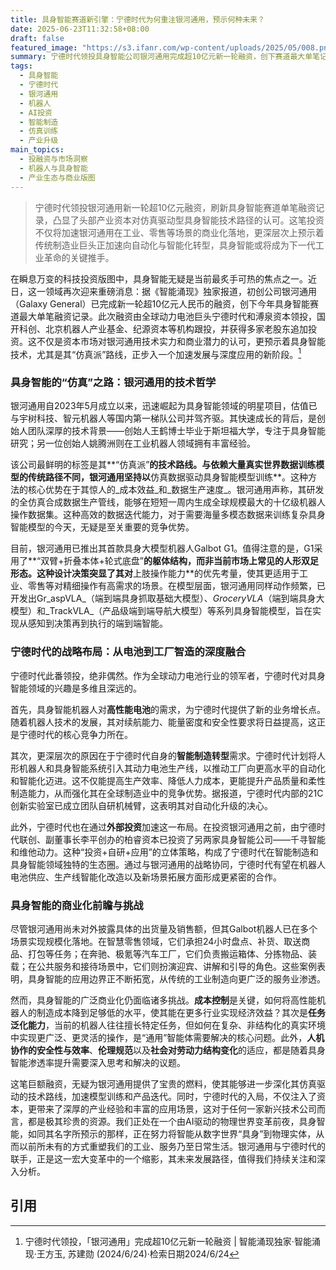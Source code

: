 ```yaml
---
title: 具身智能赛道新引擎：宁德时代为何重注银河通用，预示何种未来？
date: 2025-06-23T11:32:58+08:00
draft: false
featured_image: "https://s3.ifanr.com/wp-content/uploads/2025/05/008.png"
summary: 宁德时代领投具身智能公司银河通用完成超10亿元新一轮融资，创下赛道最大单笔记录。此次融资不仅肯定了银河通用以仿真数据驱动模型训练的技术路线及其在工业、零售等领域的商业化潜力，也标志着宁德时代加速布局智能制造与自动化，将具身智能视为其未来工厂和业务拓展的关键战略。
tags: 
  - 具身智能
  - 宁德时代
  - 银河通用
  - 机器人
  - AI投资
  - 智能制造
  - 仿真训练
  - 产业升级
main_topics: 
  - 投融资与市场洞察
  - 机器人与具身智能
  - 产业生态与商业版图
---
```


> 宁德时代领投银河通用新一轮超10亿元融资，刷新具身智能赛道单笔融资记录，凸显了头部产业资本对仿真驱动型具身智能技术路径的认可。这笔投资不仅将加速银河通用在工业、零售等场景的商业化落地，更深层次上预示着传统制造业巨头正加速向自动化与智能化转型，具身智能或将成为下一代工业革命的关键推手。

在瞬息万变的科技投资版图中，具身智能无疑是当前最炙手可热的焦点之一。近日，这一领域再次迎来重磅消息：据《智能涌现》独家报道，初创公司银河通用（Galaxy General）已完成新一轮超10亿元人民币的融资，创下今年具身智能赛道最大单笔融资记录。此次融资由全球动力电池巨头宁德时代和溥泉资本领投，国开科创、北京机器人产业基金、纪源资本等机构跟投，并获得多家老股东追加投资。这不仅是资本市场对银河通用技术实力和商业潜力的认可，更预示着具身智能技术，尤其是其“仿真派”路线，正步入一个加速发展与深度应用的新阶段。[^1]

### 具身智能的“仿真”之路：银河通用的技术哲学

银河通用自2023年5月成立以来，迅速崛起为具身智能领域的明星项目，估值已与宇树科技、智元机器人等国内第一梯队公司并驾齐驱。其快速成长的背后，是创始人团队深厚的技术背景——创始人王鹤博士毕业于斯坦福大学，专注于具身智能研究；另一位创始人姚腾洲则在工业机器人领域拥有丰富经验。

该公司最鲜明的标签是其**“仿真派”**的技术路线。与依赖大量真实世界数据训练模型的传统路径不同，银河通用坚持以**仿真数据驱动具身智能模型训练**。这种方法的核心优势在于其惊人的_成本效益_和_数据生产速度_。银河通用声称，其研发的全仿真合成数据生产管线，能够在短短一周内生成全球规模最大的十亿级机器人操作数据集。这种高效的数据迭代能力，对于需要海量多模态数据来训练复杂具身智能模型的今天，无疑是至关重要的竞争优势。

目前，银河通用已推出其首款具身大模型机器人Galbot G1。值得注意的是，G1采用了**“双臂+折叠本体+轮式底盘”**的躯体结构，而非当前市场上常见的人形双足形态。这种设计决策突显了其对**上肢操作能力**的优先考量，使其更适用于工业、零售等对精细操作有高需求的场景。在模型层面，银河通用同样动作频繁，已开发出Gr_aspVLA_（端到端具身抓取基础大模型）、_GroceryVLA_（端到端具身大模型）和_TrackVLA_（产品级端到端导航大模型）等系列具身智能模型，旨在实现从感知到决策再到执行的端到端智能。

### 宁德时代的战略布局：从电池到工厂智造的深度融合

宁德时代此番领投，绝非偶然。作为全球动力电池行业的领军者，宁德时代对具身智能领域的兴趣是多维且深远的。

首先，具身智能机器人对**高性能电池**的需求，为宁德时代提供了新的业务增长点。随着机器人技术的发展，其对续航能力、能量密度和安全性要求将日益提高，这正是宁德时代的核心竞争力所在。

其次，更深层次的原因在于宁德时代自身的**智能制造转型**需求。宁德时代计划将人形机器人和具身智能系统引入其动力电池生产线，以推动工厂向更高水平的自动化和智能化迈进。这不仅能提高生产效率、降低人力成本，更能提升产品质量和柔性制造能力，从而强化其在全球制造业中的竞争优势。据报道，宁德时代内部的21C创新实验室已成立团队自研机械臂，这表明其对自动化升级的决心。

此外，宁德时代也在通过**外部投资**加速这一布局。在投资银河通用之前，由宁德时代联创、副董事长李平创办的柏睿资本已投资了另两家具身智能公司——千寻智能和维他动力。这种“投资+自研+应用”的立体策略，构成了宁德时代在智能制造和具身智能领域独特的生态圈。通过与银河通用的战略协同，宁德时代有望在机器人电池供应、生产线智能化改造以及新场景拓展方面形成更紧密的合作。

### 具身智能的商业化前瞻与挑战

尽管银河通用尚未对外披露具体的出货量及销售额，但其Galbot机器人已在多个场景实现规模化落地。在智慧零售领域，它们承担24小时盘点、补货、取送商品、打包等任务；在奔驰、极氪等汽车工厂，它们负责搬运箱体、分拣物品、装载；在公共服务和接待场景中，它们则扮演迎宾、讲解和引导的角色。这些案例表明，具身智能的应用边界正不断拓宽，从传统的工业制造向更广泛的服务业渗透。

然而，具身智能的广泛商业化仍面临诸多挑战。**成本控制**是关键，如何将高性能机器人的制造成本降到足够低的水平，使其能在更多行业实现经济效益？其次是**任务泛化能力**，当前的机器人往往擅长特定任务，但如何在复杂、非结构化的真实环境中实现更广泛、更灵活的操作，是“通用”智能体需要解决的核心问题。此外，**人机协作的安全性与效率**、**伦理规范**以及**社会对劳动力结构变化**的适应，都是随着具身智能渗透率提升需要深入思考和解决的议题。

这笔巨额融资，无疑为银河通用提供了宝贵的燃料，使其能够进一步深化其仿真驱动的技术路线，加速模型训练和产品迭代。同时，宁德时代的入局，不仅注入了资本，更带来了深厚的产业经验和丰富的应用场景，这对于任何一家新兴技术公司而言，都是极其珍贵的资源。我们正处在一个由AI驱动的物理世界变革前夜，具身智能，如同其名字所预示的那样，正在努力将智能从数字世界“具身”到物理实体，从而以前所未有的方式重塑我们的工业、服务乃至日常生活。银河通用与宁德时代的联手，正是这一宏大变革中的一个缩影，其未来发展路径，值得我们持续关注和深入分析。

## 引用

[^1]: 宁德时代领投，「银河通用」完成超10亿元新一轮融资 | 智能涌现独家·智能涌现·王方玉, 苏建勋 (2024/6/24)·检索日期2024/6/24

